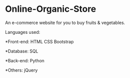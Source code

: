 # Online-Organic-Store
An e-commerce website for you to buy fruits &amp; vegetables.

Languages used:

  *Front-end:
      HTML
      CSS
      Bootstrap
    
  *Database:
      SQL
    
  *Back-end:
      Python
    
  *Others:
      jQuery
